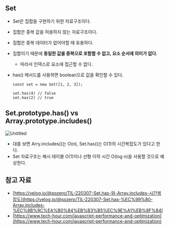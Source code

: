 ## Set

- Set은 집합을 구현하기 위한 자료구조이다.
- 집합은 중복 값을 허용하지 않는 자료구조이다.
- 집합은 중복 데이터가 없어야할 때 유용하다.
- 집합이기 때문에 **동일한 값을 중복으로 포함할 수 없고, 요소 순서에 의미가 없다.**
    - 따라서 인덱스로 요소에 접근할 수 없다.
- has() 메서드를 사용하면 boolean으로 값을 확인할 수 있다.
    
    ```tsx
    const set = new Set([1, 2, 3]);
    
    set.has(4) // false
    set.has(2) // true
    ```
    

## Set.prototype.has() vs Array.prototype.includes()

![Untitled](https://velog.velcdn.com/images%2Fsozero%2Fpost%2Ff20bed4e-e4de-4f74-93ca-2f094ce63c6b%2Fimage.png)

- 대충 보면 Arry.includes()는 O(n), Set.has()는 O(1)의 시간복잡도가 있다고 한다.
- Set 자료구조는 해시 테이블 O(1)이나 선형 이하 시간 O(log n)을 사용할 것으로 예상한다.

## 참고 자료

- [https://velog.io/@sozero/TIL-220307-Set.has-와-Array.includes-시간복잡도](https://velog.io/@sozero/TIL-220307-Set.has-%EC%99%80-Array.includes-%EC%8B%9C%EA%B0%84%EB%B3%B5%EC%9E%A1%EB%8F%84)
- [https://www.tech-hour.com/javascript-performance-and-optimization](https://www.tech-hour.com/javascript-performance-and-optimization)